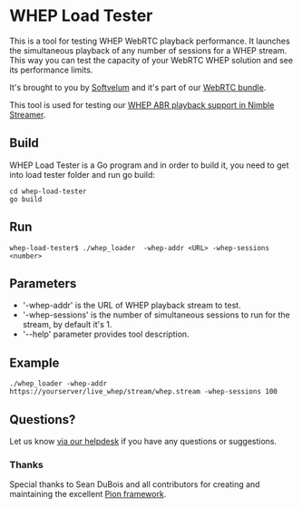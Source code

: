 # WHEP Load Tester

This is a tool for testing WHEP WebRTC playback performance. It launches the simultaneous playback of any number of sessions for a WHEP stream. This way you can test the capacity of your WebRTC WHEP solution and see its performance limits.

It's brought to you by [Softvelum](https://softvelum.com/) and it's part of our [WebRTC bundle](https://softvelum.com/webrtc/).

This tool is used for testing our [WHEP ABR playback support in Nimble Streamer](https://softvelum.com/2024/05/webrtc-whep-abr-nimble-streamer/).

## Build
WHEP Load Tester is a Go program and in order to build it, you need to get into load tester folder and run go build:
```
cd whep-load-tester
go build
```

## Run
```
whep-load-tester$ ./whep_loader  -whep-addr <URL> -whep-sessions <number>
```

## Parameters

* '-whep-addr' is the URL of WHEP playback stream to test.
* '-whep-sessions' is the number of simultaneous sessions to run for the stream, by default it's 1.
* '--help' parameter provides tool description.

## Example
```
./whep_loader -whep-addr https://yourserver/live_whep/stream/whep.stream -whep-sessions 100
```


## Questions?

Let us know [via our helpdesk](https://wmspanel.com/help) if you have any questions or suggestions.

### Thanks

Special thanks to Sean DuBois and all contributors for creating and maintaining the excellent [Pion framework](https://github.com/pion/webrtc).
